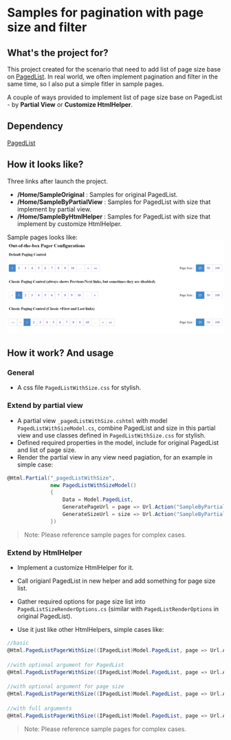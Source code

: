 # Samples for pagination with page size and filter

## What's the project for?

This project created for the scenario that need to add list of page size base on [PagedList](https://github.com/troygoode/PagedList). In real world, we often implement pagination and filter in the same time, so I also put a simple fitler in sample pages.

A couple of ways provided to implement list of page size base on PagedList - by **Partial View** or **Customize HtmlHelper**.  

## Dependency
[PagedList](https://github.com/troygoode/PagedList)

## How it looks like?

Three links after launch the project.  
+ **/Home/SampleOriginal** : Samples for original PagedList.
+ **/Home/SampleByPartialView** : Samples for PagedList with size that implement by partial view.
+ **/Home/SampleByHtmlHelper** : Samples for PagedList with size that implement by customize HtmlHelper.

Sample pages looks like:  
![LayoutDemo](https://github.com/ronsun/PagedListWithSize/blob/master/readme/LayoutDemo.png)


## How it work? And usage

### General
+ A css file `PagedListWithSize.css` for stylish.

### Extend by partial view
+ A partial view `_pagedListWithSize.cshtml` with model `PagedListWithSizeModel.cs`, combine PagedList and size in this partial view and use classes defined in `PagedListWithSize.css` for stylish.
+ Defined required properties in the model, include for original PagedList and list of page size.
+ Render the partial view in any view need pagiation, for an example in simple case:

``` csharp
@Html.Partial("_pagedListWithSize",
              new PagedListWithSizeModel()
              {
                  Data = Model.PagedList,
                  GeneratePageUrl = page => Url.Action("SampleByPartialView", new {page}),
                  GenerateSizeUrl = size => Url.Action("SampleByPartialView", new {size});
              })
```

> Note: 
> Please reference sample pages for complex cases.

### Extend by HtmlHelper
+ Implement a customize HtmlHelper for it.
+ Call origianl PagedList in new helper and add something for page size list.
+ Gather required options for page size list into `PagedListSizeRenderOptions.cs` (similar with `PagedListRenderOptions` in original PagedList).

+ Use it just like other HtmlHelpers, simple cases like:
``` csharp
//basic
@Html.PagedListPagerWithSize((IPagedList)Model.PagedList, page => Url.Action("SampleByPartialView", new {page}), size => Url.Action("SampleByPartialView", new {size}))

//with optional argument for PagedList
@Html.PagedListPagerWithSize((IPagedList)Model.PagedList, page => Url.Action("SampleByPartialView", new {page}), size => Url.Action("SampleByPartialView", new {size}), PagedListRenderOptions.Classic)

//with optional argument for page size
@Html.PagedListPagerWithSize((IPagedList)Model.PagedList, page => Url.Action("SampleByPartialView", new {page}), size => Url.Action("SampleByPartialView", new {size}), pageSizeOptions: new PagedListSizeRenderOptions { HeaderText = "Total Pages: " })

//with full arguments
@Html.PagedListPagerWithSize((IPagedList)Model.PagedList, page => Url.Action("SampleByPartialView", new {page}), size => Url.Action("SampleByPartialView", new {size}), PagedListRenderOptions.Classic, new PagedListSizeRenderOptions { HeaderText = "Total Pages: " })

```

> Note: 
> Please reference sample pages for complex cases.
